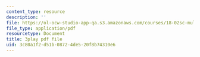 ```yaml
---
content_type: resource
description: ''
file: https://ol-ocw-studio-app-qa.s3.amazonaws.com/courses/18-02sc-multivariable-calculus-fall-2010/3c80a1f2d51b08724de520f8b74310e6_evxReCLA-fU.pdf
file_type: application/pdf
resourcetype: Document
title: 3play pdf file
uid: 3c80a1f2-d51b-0872-4de5-20f8b74310e6
---
```


